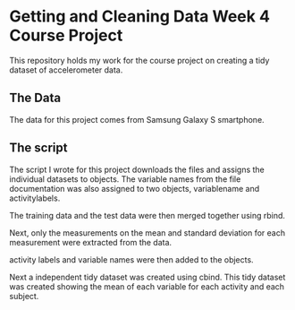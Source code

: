 # Getting and Cleaning Data Week 4 Course Project

This repository holds my work for the course project on creating a tidy dataset of accelerometer data. 

## The Data

The data for this project comes from Samsung Galaxy S smartphone. 

## The script

The script I wrote for this project downloads the files and assigns the individual datasets to objects. The variable names from the file documentation was also assigned to two objects, variablename and activitylabels. 

The training data and the test data were then merged together using rbind. 

Next, only the measurements on the mean and standard deviation for each measurement were extracted from the data. 

activity labels and variable names were then added to the objects. 

Next a independent tidy dataset was created using cbind. This tidy dataset was created showing the mean of each variable for each activity and each subject. 
